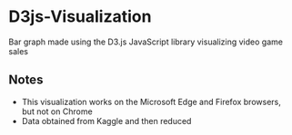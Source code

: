 # D3js-Visualization
Bar graph made using the D3.js JavaScript library visualizing video game sales

## Notes
* This visualization works on the Microsoft Edge and Firefox browsers, but not on Chrome  
* Data obtained from Kaggle and then reduced
